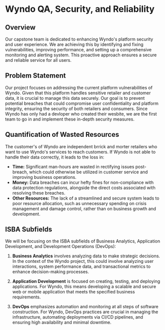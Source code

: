 # Wyndo QA, Security, and Reliability

## Overview

  Our capstone team is dedicated to enhancing Wyndo's platform security and user experience. We are achieving this by identifying and fixing vulnerabilities, improving performance, and setting up a comprehensive monitoring and alerting system. This proactive approach ensures a secure and reliable service for all users.

## Problem Statement

  Our project focuses on addressing the current platform vulnerabilities of Wyndo. Given that this platform handles sensitive retailer and customer data, it is crucial to manage this data securely. Our goal is to prevent potential breaches that could compromise user confidentiality and platform integrity, ensuring the security of both retailers and consumers. Since Wyndo has only had a devloper who created their wesbite, we are the first team to go in and implement these in-depth security measures.

## Quantification of Wasted Resources
  The customer's of Wyndo are independent brrick and morter retailers who want to use Wyndo's services to reach customers. If Wyndo is not able to handle their data correctly, it leads to the loss in:
- **Time:** Significant man-hours are wasted in rectifying issues post-breach, which could otherwise be utilized in customer service and improving business operations.
- **Money:** Data breaches can incur hefty fines for non-compliance with data protection regulations, alongside the direct costs associated with resolving these breaches.
- **Other Resources:** The lack of a streamlined and secure system leads to poor resource allocation, such as unnecessary spending on crisis management and damage control, rather than on business growth and development.


## ISBA Subfields
We will be focusing on the ISBA subfields of Business Analytics, Application Development, and Development Operations (DevOps):

1. **Business Analytics** involves analyzing data to make strategic decisions. In the context of the Wyndo project, this could involve analyzing user interactions, system performance data, and transactional metrics to enhance decision-making processes.

2. **Application Development** is focused on creating, testing, and deploying applications. For Wyndo, this means developing a scalable and secure web or mobile application that meets the specified business requirements.

3. **DevOps** emphasizes automation and monitoring at all steps of software construction. For Wyndo, DevOps practices are crucial in managing the infrastructure, automating deployments via CI/CD pipelines, and ensuring high availability and minimal downtime.
